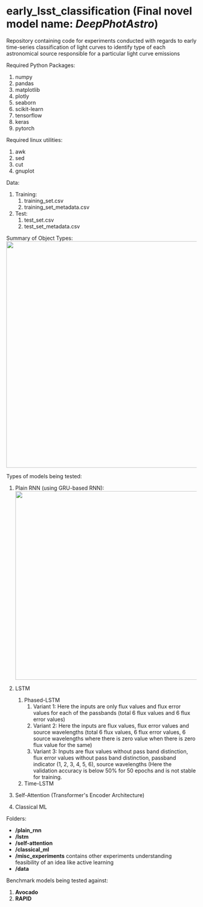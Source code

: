 # early_lsst_classification (Final novel model name: *DeepPhotAstro*)
Repository containing code for experiments conducted with regards to early time-series classification of light curves to identify type of each astronomical source responsible for a particular light curve emissions


Required Python Packages:
1. numpy
2. pandas
3. matplotlib
4. plotly
5. seaborn
6. scikit-learn
7. tensorflow
8. keras
9. pytorch


Required linux utilities:
1. awk
2. sed
3. cut
4. gnuplot


Data:
1. Training:
   1. training_set.csv
   2. training_set_metadata.csv
2. Test:
   1. test_set.csv
   2. test_set_metadata.csv


Summary of Object Types:<br/>
<img src="https://github.com/abinashsinha330/early_lsst_classification/blob/master/data_summary.png" width=600 align='middle'>


Types of models being tested:
1. Plain RNN (using GRU-based RNN):<br/>
   <img src="https://github.com/abinashsinha330/early_lsst_classification/blob/master/plain_rnn/model.png" width=500 align='middle'>

2. LSTM
   1. Phased-LSTM
      1. Variant 1: Here the inputs are only flux values and flux error values for each of the passbands (total 6 flux values and 6 flux error values)
      2. Variant 2: Here the inputs are flux values, flux error values and source wavelengths (total 6 flux values, 6 flux error values, 6 source wavelengths where there is zero value when there is zero flux value for the same)
      3. Variant 3: Inputs are flux values without pass band distinction, flux error values without pass band distinction, passband indicator (1, 2, 3, 4, 5, 6), source wavelengths (Here the validation accuracy is below 50% for 50 epochs and is not stable for training.
   2. Time-LSTM
3. Self-Attention (Transformer's Encoder Architecture)
4. Classical ML


Folders:
- **/plain_rnn**
- **/lstm**
- **/self-attention**
- **/classical_ml**
- **/misc_experiments** contains other experiments understanding feasibility of an idea like active learning
- **/data**


Benchmark models being tested against:
1. **Avocado**
2. **RAPID**
